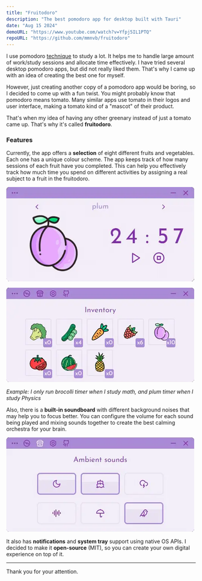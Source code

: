 ```yaml
---
title: "Fruitodoro"
description: "The best pomodoro app for desktop built with Tauri"
date: "Aug 15 2024"
demoURL: "https://www.youtube.com/watch?v=Yfpj5IL1PTQ"
repoURL: "https://github.com/mmnvb/fruitodoro"
---
```


I use pomodoro [technique](https://en.wikipedia.org/wiki/Pomodoro_Technique) to study a lot.
It helps me to handle large amount of work/study sessions and allocate time effectively.
I have tried several desktop pomodoro apps, but did not really liked them.
That's why I came up with an idea of creating the best one for myself.

However, just creating another copy of a pomodoro app would be boring, so I decided to come up
with a fun twist. You might probably know that pomodoro means tomato. Many similar apps use
tomato in their logos and user interface, making a tomato kind of a "mascot" of their product.

That's when my idea of having any other greenary instead of just a tomato came up. 
That's why it's called **fruitodoro**.

### Features
Currently, the app offers a **selection** of eight different fruits and vegetables. 
Each one has a unique colour scheme. The app keeps track of how many sessions of each fruit 
have you completed. This can help you effectively track how much time you spend on 
different activities by assigning a real subject to a fruit in the fruitodoro.

![Main UI](./1.webp)

![Inventory Image](./3.webp)

*Example: I only run brocolli timer when I study math, and plum timer when I study Physics*

Also, there is a **built-in soundboard** with different background noises that may help you
to focus better. You can configure the volume for each sound being played and mixing sounds
together to create the best calming orchestra for your brain.

![Soundboard](./2.webp)

It also has **notifications** and **system tray** support using native OS APIs.
I decided to make it **open-source** (MIT), so you can create your own digital experience on top of it.

---
Thank you for your attention.